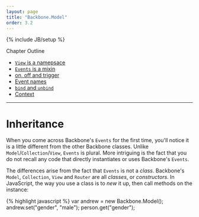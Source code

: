 ```yaml
---
layout: page
title: "Backbone.Model"
order: 3.2
---
```

{% include JB/setup %}

Chapter Outline

-  [`View` is a namepsace](#namespace)
-  [`Events` is a mixin](#mixin)
-  [on, off and trigger](#methods)
-  [Event names](#names)
-  [`bind` and `unbind`](#bind)
-  [Context](#context)

---
# <a id="namspace">Inheritance</a>
When you come across Backbone's `Events` for the first time, you'll notice it is a little different from the other Backbone classes. Unlike `Model`/`Collection`/`View`, `Events` is plural. More intriguing is the fact that you do not recall any code that directly instantiates or uses Backbone's `Events`.

The differences arise from the fact that `Events` is not a *class*. Backbone's `Model`, `Collection`, `View` and `Router` are all *classes*, or *constructors*. In JavaScript, the way you use a class is to *new* it up, then call methods on the instance:

{% highlight javascript %}
var andrew = new Backbone.Model();
andrew.set("gender", "male");
person.get("gender");
